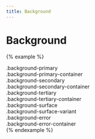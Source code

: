 ```yaml
---
title: Background
---
```


# Background

{% example %}
<div class="padding-3 margin-bottom-2 background-primary">
  .background-primary
</div>
<div class="padding-3 margin-bottom-2 background-primary-container">
  .background-primary-container
</div>
<div class="padding-3 margin-bottom-2 background-secondary">
  .background-secondary
</div>
<div class="padding-3 margin-bottom-2 background-secondary-container">
  .background-secondary-container
</div>
<div class="padding-3 margin-bottom-2 background-tertiary">
  .background-tertiary
</div>
<div class="padding-3 margin-bottom-2 background-tertiary-container">
  .background-tertiary-container
</div>
<div class="padding-3 margin-bottom-2 background-surface">
  .background-surface
</div>
<div class="padding-3 margin-bottom-2 background-surface-variant">
  .background-surface-variant
</div>
<div class="padding-3 margin-bottom-2 background-error">
  .background-error
</div>
<div class="padding-3 margin-bottom-2 background-error-container">
  .background-error-container
</div>
{% endexample %}

